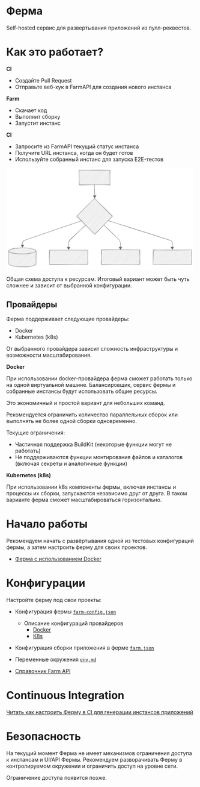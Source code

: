 # Ферма

Self-hosted сервис для развертывания приложений из пулл-реквестов.

# Как это работает?

**CI**

- Создайте Pull Request
- Отправьте веб-хук в FarmAPI для создания нового инстанса

**Farm**

- Скачает код
- Выполнит сборку
- Запустит инстанс

**CI**

- Запросите из FarmAPI текущий статус инстанса
- Получите URL инстанса, когда он будет готов
- Используйте собранный инстанс для запуска E2E-тестов

<img src="../assets/network-schema-01.svg" alt="Network Schema" width="500"/>

Общая схема доступа к ресурсам.
Итоговый вариант может быть чуть сложнее и зависит от выбранной конфигурации.

## Провайдеры

Ферма поддерживает следующие провайдеры:

- Docker
- Kubernetes (k8s)

От выбранного провайдера зависит сложность инфраструктуры и возможности масштабирования.

**Docker**

При использовании docker-провайдера ферма сможет работать только на одной виртуальной машине. Балансировщик, сервис фермы и собранные инстансы будут использовать общие ресурсы.

Это экономичный и простой вариант для небольших команд.

Рекомендуется ограничить количество параллельных сборок или выполнять не более одной сборки одновременно.

Текущие ограничения:
- Частичная поддержка BuildKit (некоторые функции могут не работать)
- Не поддерживаются функции монтирования файлов и каталогов (включая секреты и аналогичные функции)

**Kubernetes (k8s)**

При использовании k8s компоненты фермы, включая инстансы и процессы их сборки, запускаются независимо друг от друга. В таком варианте ферма сможет масштабироваться горизонтально.

# Начало работы

Рекомендуем начать с развёртывания одной из тестовых конфигураций фермы, а затем настроить ферму для своих проектов.

- [Ферма с использованием Docker](../../base-environments/docker-provider-farm/README-ru.md)

# Конфигурации

Настройте ферму под свои проекты:

- Конфигурация фермы [`farm-config.json`](./farm-config-json.md)
  - Описание конфигураций провайдеров
    - [Docker](./farm-config-json-docker-provider.md)
    - [K8s](./farm-config-json-k8s-provider.md)
- Конфигурация сборки приложения в ферме [`farm.json`](./farm-json.md)
- Переменные окружения [`env.md`](./env.md)

- [Справочник Farm API](./farm-api.md)

# Continuous Integration

[Читать как настроить Ферму в CI для генерации инстансов приложений](./ci.md)

# Безопасность

На текущий момент Ферма не имеет механизмов ограничения доступа к инстансам и UI/API Фермы. Рекомендуем разворачивать Ферму в контролируемом окружении и ограничить доступ на уровне сети.

Ограничение доступа появится позже.
